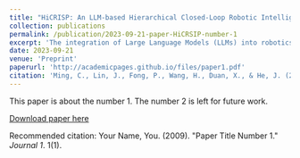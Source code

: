 ```yaml
---
title: "HiCRISP: An LLM-based Hierarchical Closed-Loop Robotic Intelligent Self-Correction Planner"
collection: publications
permalink: /publication/2023-09-21-paper-HiCRSIP-number-1
excerpt: 'The integration of Large Language Models (LLMs) into robotics has revolutionized human-robot interactions and autonomous task planning. However, these systems are often unable to self-correct during the task execution, which hinders their adaptability in dynamic real-world environments. To address this issue, we present a Hierarchical Closed-loop Robotic Intelligent Self-correction Planner (HiCRISP), an innovative framework that enables robots to correct errors within individual steps during the task execution. HiCRISP actively monitors and adapts the task execution process, addressing both high-level planning and low-level action errors. Extensive benchmark experiments, encompassing virtual and real-world scenarios, showcase HiCRISP's exceptional performance, positioning it as a promising solution for robotic task planning with LLMs.'
date: 2023-09-21
venue: 'Preprint'
paperurl: 'http://academicpages.github.io/files/paper1.pdf'
citation: 'Ming, C., Lin, J., Fong, P., Wang, H., Duan, X., & He, J. (2023). HiCRISP: A Hierarchical Closed-Loop Robotic Intelligent Self-Correction Planner. arXiv preprint arXiv:2309.12089.'
---
```

This paper is about the number 1. The number 2 is left for future work.

[Download paper here](http://academicpages.github.io/files/paper1.pdf)

Recommended citation: Your Name, You. (2009). "Paper Title Number 1." <i>Journal 1</i>. 1(1).
